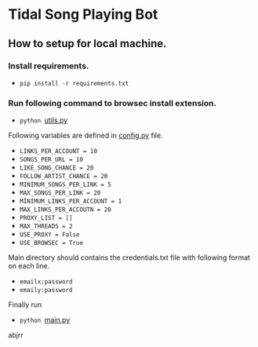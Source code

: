 # Tidal Song Playing Bot

## How to setup for local machine.

### Install requirements.
* ``pip install -r requirements.txt``

### Run following command to browsec install extension.
* ``python ``[utils.py](utils.py)

Following variables are defined in [config.py](config.py) file.
* ``LINKS_PER_ACCOUNT = 10``
* ``SONGS_PER_URL = 10``
* ``LIKE_SONG_CHANCE = 20``
* ``FOLLOW_ARTIST_CHANCE = 20``
* ``MINIMUM_SONGS_PER_LINK = 5``
* ``MAX_SONGS_PER_LINK = 20``
* ``MINIMUM_LINKS_PER_ACCOUNT = 1``
* ``MAX_LINKS_PER_ACCOUTN = 20``
* ``PROXY_LIST = []``
* ``MAX_THREADS = 2``
* ``USE_PROXY = False``
* ``USE_BROWSEC = True``


Main directory should contains the credentials.txt file with following format on each line.
* ``emailx:password``
* ``emaily:password``

Finally run
* ``python ``[main.py](main.py)

abjrr